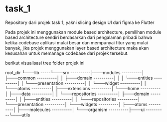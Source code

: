 # task_1

Repository dari projek task 1, yakni slicing design UI dari figma ke Flutter

Pada projek ini menggunakan module based architecture, pemilihan module based architecture sendiri berdasarkan dari pengalaman pribadi bahwa ketika codebase aplikasi mulai besar dan mempunyai fitur yang mulai banyak, jika projek menggunakan layer based architecture maka akan kesusahan untuk memanage codebase dari projek tersebut.

berikut visualisasi tree folder projek ini

root_dir
└───lib
-----└───src
----------├───modules
----------│ ├───common
----------│ │ ├───domain
----------│ │ │ └───entities
----------│ │ └───presentation
----------│ │ └───widget
----------│ │ └───atoms
----------│ ├───extensions
----------│ └───home
----------│ ├───data
----------│ │ └───repositories
----------│ ├───domain
----------│ │ ├───entities
----------│ │ └───repositories
----------│ └───presentation
----------│ └───widgets
----------│ ├───atoms
----------│ ├───molecules
----------│ └───organism
----------├───ui
----------└───utils
